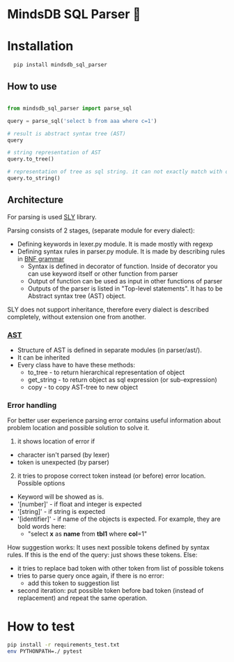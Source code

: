 # MindsDB SQL Parser 🚧


# Installation

```
  pip install mindsdb_sql_parser
```

## How to use

```python

from mindsdb_sql_parser import parse_sql

query = parse_sql('select b from aaa where c=1')

# result is abstract syntax tree (AST) 
query

# string representation of AST
query.to_tree()

# representation of tree as sql string. it can not exactly match with original sql
query.to_string()

```

## Architecture

For parsing is used [SLY](https://sly.readthedocs.io/en/latest/sly.html) library.

Parsing consists of 2 stages, (separate module for every dialect): 
- Defining keywords in lexer.py module. It is made mostly with regexp 
- Defining syntax rules in parser.py module. It is made by describing rules in [BNF grammar](https://en.wikipedia.org/wiki/Backus%E2%80%93Naur_form)
  - Syntax is defined in decorator of function. Inside of decorator you can use keyword itself or other function from parser
  - Output of function can be used as input in other functions of parser
  - Outputs of the parser is listed in "Top-level statements". It has to be Abstract syntax tree (AST) object.

SLY does not support inheritance, therefore every dialect is described completely, without extension one from another.  

### [AST](https://en.wikipedia.org/wiki/Abstract_syntax_tree)
- Structure of AST is defined in separate modules (in parser/ast/).
- It can be inherited
- Every class have to have these methods:
  - to_tree - to return hierarchical representation of object
  - get_string - to return object as sql expression (or sub-expression)
  - copy - to copy AST-tree to new object

### Error handling

For better user experience parsing error contains useful information about problem location and possible solution to solve it. 
1. it shows location of error if 
  - character isn't parsed (by lexer)
  - token is unexpected (by parser)
2. it tries to propose correct token instead (or before) error location. Possible options
  - Keyword will be showed as is.
  - '[number]' - if float and integer is expected
  - '[string]' - if string is expected
  - '[identifier]' - if name of the objects is expected. For example, they are bold words here:
    - "select **x** as **name** from **tbl1** where **col**=1"

How suggestion works:
It uses next possible tokens defined by syntax rules.
If this is the end of the query: just shows these tokens.
Else:
- it tries to replace bad token with other token from list of possible tokens
- tries to parse query once again, if there is no error:
  - add this token to suggestion list
- second iteration: put possible token before bad token (instead of replacement) and repeat the same operation.


# How to test

```bash
pip install -r requirements_test.txt
env PYTHONPATH=./ pytest
```
